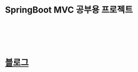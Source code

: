 
<h1>SpringBoot MVC 공부용 프로젝트<h1><br><br>
  
  <a href="https://toototabon.tistory.com/"><p>블로그</p></a>
